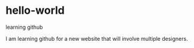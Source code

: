 # hello-world
learning github

I am learning github for a new website that will involve multiple designers.
